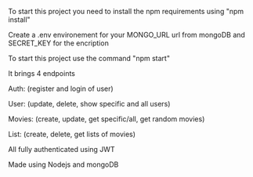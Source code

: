 To start this project you need to install the npm requirements using "npm install"

Create a .env environement for your MONGO_URL url from mongoDB and SECRET_KEY for the encription

To start this project use the command "npm start"

It brings 4 endpoints 

Auth: (register and login of user)

User: (update, delete, show specific and all users)

Movies: (create, update, get specific/all, get random movies)

List: (create, delete, get lists of movies)

All fully authenticated using JWT

Made using Nodejs and mongoDB
